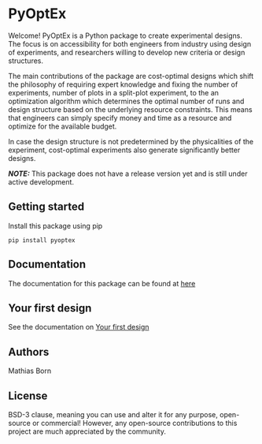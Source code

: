 # PyOptEx

Welcome! PyOptEx is a Python package to create experimental designs.
The focus is on accessibility for both engineers from industry using design
of experiments, and researchers willing to develop new criteria or
design structures.

The main contributions of the package are cost-optimal designs which shift
the philosophy of requiring expert knowledge and fixing the number of experiments,
number of plots in a split-plot experiment, to the an optimization algorithm which
determines the optimal number of runs and design structure based on the
underlying resource constraints. This means that engineers can simply specify
money and time as a resource and optimize for the available budget.

In case the design structure is not predetermined by the physicalities of the
experiment, cost-optimal experiments also generate significantly better designs.

**_NOTE:_**  This package does not have a release version yet and is still under active development.

## Getting started

Install this package using pip

```
pip install pyoptex
```

## Documentation
The documentation for this package can be found at [here](http://example.com)

## Your first design
See the documentation on [Your first design](http://example.com)

## Authors
Mathias Born

## License
BSD-3 clause, meaning you can use and alter it for any purpose,
open-source or commercial!
However, any open-source contributions to this project are much
appreciated by the community.
